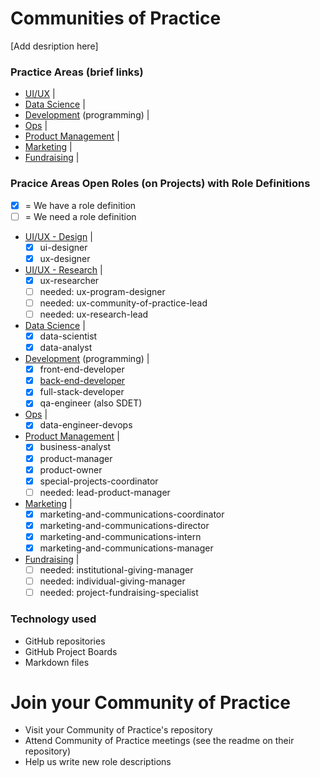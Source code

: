 # Communities of Practice

[Add desription here]

### Practice Areas (brief links)
- [UI/UX](https://github.com/hackforla/UI-UX) | 
- [Data Science](https://github.com/hackforla/data-science) | 
- [Development](https://github.com/hackforla/development) (programming) | 
- [Ops](https://github.com/hackforla/ops) | 
- [Product Management](https://github.com/hackforla/product-management) | 
- [Marketing](https://github.com/hackforla/marketing) | 
- [Fundraising](https://github.com/hackforla/fundraising) |  

### Pracice Areas Open Roles (on Projects) with Role Definitions
- [x] = We have a role definition
- [ ] = We need a role definition

- [UI/UX - Design](https://github.com/hackforla/UI-UX/projects/3) | 
   - [x] ui-designer
   - [x] ux-designer
- [UI/UX - Research](https://github.com/hackforla/UI-UX/projects/2) | 
  - [x] ux-researcher
  - [ ] needed: ux-program-designer
  - [ ] needed: ux-community-of-practice-lead
  - [ ] needed: ux-research-lead
- [Data Science](https://github.com/hackforla/data-science/projects/2) | 
   - [x] data-scientist
   - [x] data-analyst
- [Development](https://github.com/hackforla/development/projects/2) (programming) | 
   - [x] front-end-developer
   - [x] [back-end-developer](https://github.com/hackforla/civic-opportunity/blob/master/roles-1/back-end-developer.md)
   - [x] full-stack-developer
   - [x] qa-engineer (also SDET)
- [Ops](https://github.com/hackforla/ops/projects/1) | 
   - [x] data-engineer-devops
- [Product Management](https://github.com/hackforla/product-management/projects/8) | 
   - [x] business-analyst
   - [x] product-manager
   - [x] product-owner
   - [x] special-projects-coordinator
   - [ ] needed: lead-product-manager
- [Marketing](https://github.com/hackforla/marketing/projects/4) | 
   - [x] marketing-and-communications-coordinator
   - [x] marketing-and-communications-director
   - [x] marketing-and-communications-intern
   - [x] marketing-and-communications-manager
- [Fundraising](https://github.com/hackforla/fundraising/projects/2) |  
   - [ ] needed: institutional-giving-manager
   - [ ] needed: individual-giving-manager
   - [ ] needed: project-fundraising-specialist 

### Technology used

- GitHub repositories
- GitHub Project Boards
- Markdown files

# Join your Community of Practice  

- Visit your Community of Practice's repository
- Attend Community of Practice meetings (see the readme on their repository)
- Help us write new role descriptions
